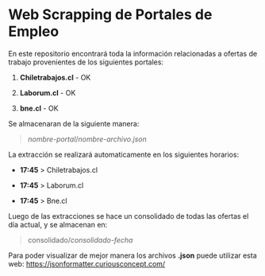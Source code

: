 # Web Scrapping de Portales de Empleo

En este repositorio encontrará toda la información relacionadas a ofertas de trabajo provenientes de los siguientes portales:

1. **Chiletrabajos.cl** - OK

2. **Laborum.cl** - OK

3. **bne.cl** - OK

Se almacenaran de la siguiente manera:

> *nombre-portal*/*nombre-archivo.json*

La extracción se realizará automaticamente en los siguientes horarios:

* **17:45** > Chiletrabajos.cl

* **17:45** > Laborum.cl 

* **17:45** > Bne.cl

Luego de las extracciones se hace un consolidado de todas las ofertas el día actual, y se almacenan en:

> consolidado/*consolidado-fecha*

Para poder visualizar de mejor manera los archivos **.json** puede utilizar esta web: https://jsonformatter.curiousconcept.com/
